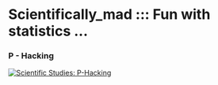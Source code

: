 # Scientifically_mad :::  Fun with statistics ...

### P - Hacking

[![Scientific Studies: P-Hacking](http://img.youtube.com/vi/0Rnq1NpHdmw/0.jpg)](https://www.youtube.com/watch?v=0Rnq1NpHdmw "Scientific Studies: P-Hacking")

